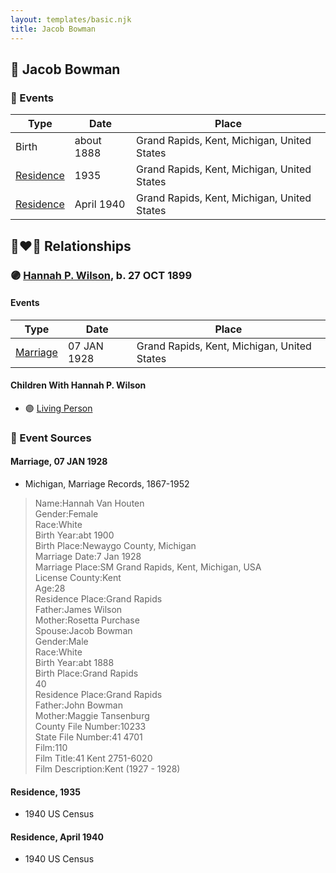 ```yaml
---
layout: templates/basic.njk
title: Jacob Bowman
---
```

## 🔵 Jacob Bowman

### 📆 Events

Type | Date | Place
------ | ------ | ------
Birth | about 1888 | Grand Rapids, Kent, Michigan, United States
[Residence](#event-ff4138b8-947e-4607-90b0-dc52b55127b5) | 1935 | Grand Rapids, Kent, Michigan, United States
[Residence](#event-f2c3d2dc-cbdc-4164-b5f4-79e45c2dd6ff) | April 1940 | Grand Rapids, Kent, Michigan, United States

## 👩‍❤️‍👨 Relationships

### 🟣 [Hannah P. Wilson](/people/2/21937522), b. 27 OCT 1899

#### Events

Type | Date | Place
------ | ------ | ------
[Marriage](#event-e4415fb1-2247-454e-8215-8f1d6dcf9b59) | 07 JAN 1928 | Grand Rapids, Kent, Michigan, United States
#### Children With Hannah P. Wilson
* 🟣 [Living Person](/people/3/33717196)
### 📰 Event Sources

#### <a id="event-e4415fb1-2247-454e-8215-8f1d6dcf9b59"></a> Marriage, 07 JAN 1928
* Michigan, Marriage Records, 1867-1952
>   
  > Name:Hannah Van Houten  
  > Gender:Female  
  > Race:White  
  > Birth Year:abt 1900  
  > Birth Place:Newaygo County, Michigan  
  > Marriage Date:7 Jan 1928  
  > Marriage Place:SM Grand Rapids, Kent, Michigan, USA  
  > License County:Kent  
  > Age:28  
  > Residence Place:Grand Rapids  
  > Father:James Wilson  
  > Mother:Rosetta Purchase  
  > Spouse:Jacob Bowman  
  > Gender:Male  
  > Race:White  
  > Birth Year:abt 1888  
  > Birth Place:Grand Rapids  
  > 40  
  > Residence Place:Grand Rapids  
  > Father:John Bowman  
  > Mother:Maggie Tansenburg  
  > County File Number:10233  
  > State File Number:41 4701  
  > Film:110  
  > Film Title:41 Kent 2751-6020  
  > Film Description:Kent (1927 - 1928)

#### <a id="event-ff4138b8-947e-4607-90b0-dc52b55127b5"></a> Residence, 1935
* 1940 US Census

#### <a id="event-f2c3d2dc-cbdc-4164-b5f4-79e45c2dd6ff"></a> Residence, April 1940
* 1940 US Census